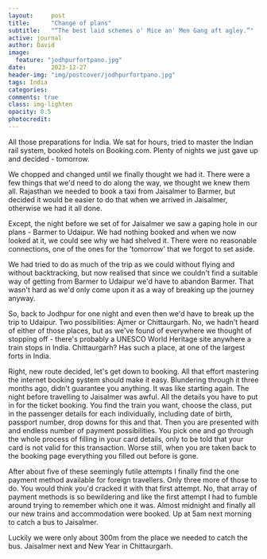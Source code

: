 ```yaml
---
layout:     post
title:      "Change of plans"
subtitle:   "“The best laid schemes o' Mice an' Men Gang aft agley.”"
active: journal
author: David
image:
  feature: "jodhpurfortpano.jpg"
date:       2023-12-27 
header-img: "img/postcover/jodhpurfortpano.jpg"
tags: India 
categories: 
comments: true
class: img-lighten 
opacity: 0.5
photocredit:
---
```


All those preparations for India. We sat for hours, tried to master the Indian rail system, booked hotels on Booking.com. Plenty of nights we just gave up and decided - tomorrow.

We chopped and changed until we finally thought we had it. There were a few things that we'd need to do along the way, we thought we knew them all. Rajasthan we needed to book a taxi from Jaisalmer to Barmer, but decided it would be easier to do that when we arrived
 in Jaisalmer, otherwise we had it all done.

Except, the night before we set of for Jaisalmer we saw a gaping hole in our plans - Barmer to Udaipur. We had nothing booked and when we now looked at it, we could see why we had shelved it. There were no reasonable connections, one of the ones for the 'tomorrow' that we forgot to set aside.

We had tried to do as much of the trip as we could without flying and without backtracking, but now realised that since we couldn't find a suitable way of getting from Barmer to Udaipur we'd have to abandon Barmer. That wasn't hard as we'd only come upon it as a way of breaking up the journey anyway. 

So, back to Jodhpur for one night and even then we'd have to break up the trip to Udaipur. Two possibilities: Ajmer or Chittaurgarh. No, we hadn't heard of either of those places, but as we've found of everywhere we thought of stopping off - there's probably a UNESCO World Heritage site anywhere a train stops in India. Chittaurgarh? Has such a place, at one of the largest forts in India.

Right, new route decided, let's get down to booking. All that effort mastering the internet booking system should make it easy. Blundering through it three months ago, didn't guarantee you anything. It was like starting again. The night before travelling to Jaisalmer was awful. All the details you have to put in for the ticket booking. You find the train you want, choose the class, put in the passenger details for each individually, including date of birth, passport number, drop downs for this and that. Then you are presented with and endless number of payment possibilities. You pick one and go through the whole process of filling in your card details, only to be told that your card is not valid for this transaction. Worse still, when you are taken back to the booking page everything you filled out before is gone.

After about five of these seemingly futile attempts I finally find the one payment method available for foreign travellers. Only three more of those to do. You would think you'd cracked it with that first attempt. No, that array of payment methods is so bewildering and like the first attempt I had to fumble around trying to remember which one it was. Almost midnight and finally all our new trains and accommodation were booked. Up at 5am next morning to catch a bus to Jaisalmer. 

Luckily we were only about 300m from the place we needed to catch the bus. Jaisalmer next and New Year in Chittaurgarh.


